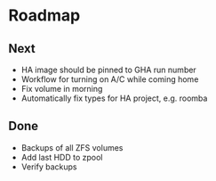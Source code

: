 # Roadmap

## Next

- HA image should be pinned to GHA run number
- Workflow for turning on A/C while coming home
- Fix volume in morning
- Automatically fix types for HA project, e.g. roomba

## Done

- Backups of all ZFS volumes
- Add last HDD to zpool
- Verify backups
